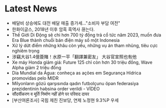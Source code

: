 # Latest News
-  배달비 상승에도 대전 배달 매출 증가세…"소비자 부담 여전"
-  한화이글스, 2018년 이후 암흑 흑역사 끊는다.
-  Thế Giới Di Động sẽ chi hơn 700 tỷ đồng trả cổ tức năm 2023, muốn đưa Era Blue thành chuỗi bán điện máy số một Indonesia
-  Xử lý dứt điểm những khâu còn yếu, những vụ án tham nhũng, tiêu cực nghiêm trọng
-  涉竊大谷1.4億簽賭！水原一平「翻譯兼密友」 大谷官宣照也有他
-  Xe máy Honda giảm giá: Future 125 chỉ còn hơn 30 triệu đồng, Wave Alpha giảm 2 triệu đồng
-  Dia Mundial da Água: conheça as ações em Segurança Hídrica promovidas pelo MIDR
-  Milyonların gözü qarşısında qadın futbolçunu öpən federasiya prezidentinin həbsinə order verildi - VİDEO
-  सौंदर्यीकरण व मूर्ति निर्माण नहीं होने पर परिवाद दायर
-  [부산여론조사] 국힘 제친 진보당, 연제 노정현 9.3%P 우세

